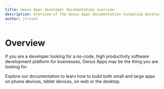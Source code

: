 ```yaml
---
title: Genus Apps developer documentation overview
description: Overview of the Genus Apps documentation targeting developers
author: jtroset
---
```

# Overview

If you are a developer looking for a no-code, high productivity software development platform for businesses, Genus Apps may be the thing you are looking for.

Explore our documentation to learn how to build both small and large apps on phone devices, tablet devices, on web or the desktop.
